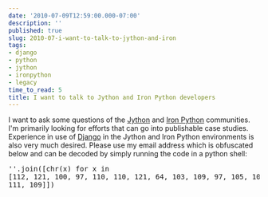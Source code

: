 ```yaml
---
date: '2010-07-09T12:59:00.000-07:00'
description: ''
published: true
slug: 2010-07-i-want-to-talk-to-jython-and-iron
tags:
- django
- python
- jython
- ironpython
- legacy
time_to_read: 5
title: I want to talk to Jython and Iron Python developers
---
```


I want to ask some questions of the <a href="www.jython.org/">Jython</a> and <a href="http://ironpython.net/">Iron Python</a> communities. I'm primarily looking for efforts that can go into publishable case studies. Experience in use of <a href="http://djangoproject.com">Django</a> in the Jython and Iron Python environments is also very much desired. Please use my email address which is obfuscated below and can be decoded by simply running the code in a python shell:<br /><pre class="prettyprint lang-py">''.join([chr(x) for x in [112, 121, 100, 97, 110, 110, 121, 64, 103, 109, 97, 105, 108, 46, 99, 111, 109]])</pre>